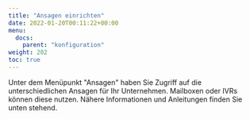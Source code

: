 ```yaml
---
title: "Ansagen einrichten"
date: 2022-01-20T00:11:22+00:00
menu:
  docs:
    parent: "konfiguration"
weight: 202
toc: true
---
```


Unter dem Menüpunkt "Ansagen" haben Sie Zugriff auf die unterschiedlichen Ansagen für Ihr Unternehmen. Mailboxen oder IVRs können diese nutzen. Nähere Informationen und Anleitungen finden Sie unten stehend. 
